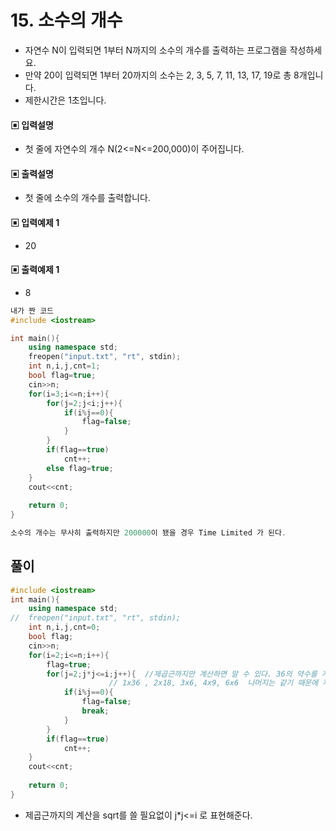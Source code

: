 # 15. 소수의 개수
* 자연수 N이 입력되면 1부터 N까지의 소수의 개수를 출력하는 프로그램을 작성하세요.
* 만약 20이 입력되면 1부터 20까지의 소수는 2, 3, 5, 7, 11, 13, 17, 19로 총 8개입니다.
* 제한시간은 1초입니다.
#### ▣ 입력설명
* 첫 줄에 자연수의 개수 N(2<=N<=200,000)이 주어집니다.
#### ▣ 출력설명
* 첫 줄에 소수의 개수를 출력합니다.
#### ▣ 입력예제 1
* 20
#### ▣ 출력예제 1
* 8


```c++
내가 짠 코드
#include <iostream>

int main(){
	using namespace std;
	freopen("input.txt", "rt", stdin);
	int n,i,j,cnt=1;
	bool flag=true;
	cin>>n;
	for(i=3;i<=n;i++){
		for(j=2;j<i;j++){
			if(i%j==0){	
				flag=false;
			}
		}
		if(flag==true)
			cnt++;
		else flag=true;
	}
	cout<<cnt;
	
	return 0;	
}

소수의 개수는 무사히 출력하지만 200000이 됐을 경우 Time Limited 가 된다.
```

## 풀이
```c++
#include <iostream>
int main(){
	using namespace std;
//	freopen("input.txt", "rt", stdin);
	int n,i,j,cnt=0;
	bool flag; 
	cin>>n;
	for(i=2;i<=n;i++){
		flag=true;
		for(j=2;j*j<=i;j++){  //제곱근까지만 계산하면 알 수 있다. 36의 약수를 계산해보면 됨.
				      // 1x36 , 2x18, 3x6, 4x9, 6x6  나머지는 같기 때문에 제곱근까지만 연산하면 된다. 
			if(i%j==0){	
				flag=false;
				break;
			}
		}
		if(flag==true)
			cnt++;
	}
	cout<<cnt;
	
	return 0;	
}
```
* 제곱근까지의 계산을 sqrt를 쓸 필요없이 j*j<=i 로 표현해준다.
